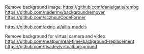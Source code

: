 
Remove background image:
https://github.com/danielgatis/rembg
https://github.com/nadermx/backgroundremover
https://github.com/sczhou/CodeFormer

https://github.com/axinc-ai/ailia-models

Remove background for virtual camera and video:
https://github.com/neatpun/real-time-background-replacement
https://github.com/fisadev/virtualbackground
